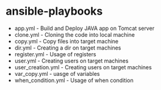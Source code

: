 # ansible-playbooks

- app.yml - Build and Deploy JAVA app on Tomcat server
- clone.yml - Cloning the code into local machine
- copy.yml - Copy files into target machine
- dir.yml - Creating a dir on target machines
- register.yml - Usage of registers
- user.yml - Creating users on target machines
- user_creation.yml - Creating users on target machines
- var_copy.yml - uasge of variables
- when_condition.yml - Usage of when condition
